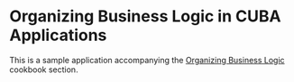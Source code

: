 # Organizing Business Logic in CUBA Applications

This is a sample application accompanying the [Organizing Business Logic](https://doc.cuba-platform.com/manual-6.6/business_logic_recipes.html) cookbook section.